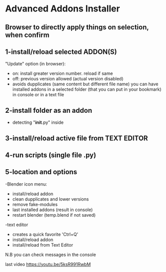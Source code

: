 # Advanced Addons Installer 
## Browser to directly apply things on selection, when confirm

## 1-install/reload selected ADDON(S)
 "Update" option (in browser):
* on: install greater version number. reload if same
* off: previous version allowed (actual version disabled)
* avoids dupplicates (same content but different file name)
you can have installed addons in a selected folder (that you can put in your bookmark) in console or in a text file
    
## 2-install folder as an addon
* detecting  "__init__.py" inside

## 3-install/reload active file from TEXT EDITOR

## 4-run scripts (single file .py)

## 5-location and options
-Blender icon menu:
 *  install/reload addon
* clean dupplicates and lower versions
* remove fake-modules
* last installed addons (result in console)
* restart blender (temp.blend if not saved)

 -text editor
  * creates a quick favorite 'Ctrl+Q'
  * install/reload addon
  * install/reload from Text Editor

N.B you can check messages in the console

last video https://youtu.be/5ksR991RwbM  


